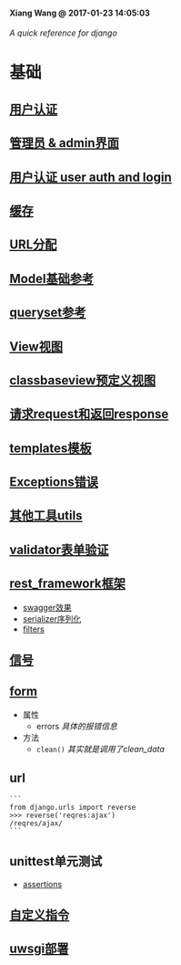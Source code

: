 #### Xiang Wang @ 2017-01-23 14:05:03

*A quick reference  for django*

# 基础
## [用户认证](./auth认证模块.md)
## [管理员 & admin界面](./admin.md)
## [用户认证 user auth and login](./auth认证模块.md)
## [缓存](https://docs.djangoproject.com/en/2.0/topics/cache/)
## [URL分配](./urls.md)
## [Model基础参考](./models_type数据类型.md)
## [queryset参考](./models_action数据操作.md)
## [View视图](./views.md)
## [classbaseview预定义视图](./classbaseView.md)
## [请求request和返回response](./request_response.md)
## [templates模板](./templates模板.md)
## [Exceptions错误](./exceptions错误.md)
## [其他工具utils](./utils.md)
## [validator表单验证](validator表单验证.md)
## [rest_framework框架](./rest_framework/README.md)
* [swagger效果](http://api-docs.easemob.com/#/)
* [serializer序列化](./rest_framework/serializer.md)
* [filters](./rest_framework/filter.md)

## [信号](./signal信号.md)
## [form](./form.md)
* 属性
    * errors  *具体的报错信息*
* 方法
    * `clean()`  *其实就是调用了clean_data*

## url
    ```
    from django.urls import reverse
    >>> reverse('reqres:ajax')
    /reqres/ajax/
    ```
## unittest单元测试
* [assertions](https://docs.djangoproject.com/en/1.11/topics/testing/tools/#assertions)
## [自定义指令](./command自定义指令.md)
## [uwsgi部署](./uwsgi部署.md)
